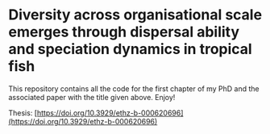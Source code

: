 # Diversity across organisational scale emerges through dispersal ability and speciation dynamics in tropical fish

This repository contains all the code for the first chapter of my PhD and the associated paper with the title given above. Enjoy!

Thesis:
[https://doi.org/10.3929/ethz-b-000620696](https://doi.org/10.3929/ethz-b-000620696)
